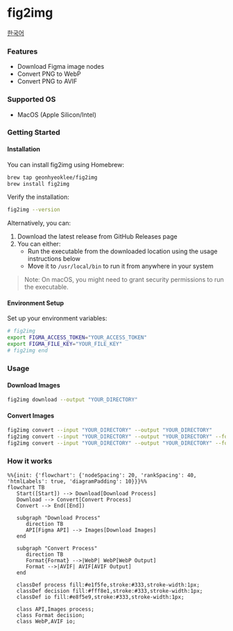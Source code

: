 # fig2img

[한국어](./README.ko.md)

### Features

- Download Figma image nodes
- Convert PNG to WebP
- Convert PNG to AVIF

### Supported OS

- MacOS (Apple Silicon/Intel)

### Getting Started

#### Installation

You can install fig2img using Homebrew:

```bash
brew tap geonhyeoklee/fig2img
brew install fig2img
```

Verify the installation:
```bash
fig2img --version
```

Alternatively, you can:
1. Download the latest release from GitHub Releases page
2. You can either:
   - Run the executable from the downloaded location using the usage instructions below
   - Move it to `/usr/local/bin` to run it from anywhere in your system

> Note: On macOS, you might need to grant security permissions to run the executable.

#### Environment Setup

Set up your environment variables:

```bash
# fig2img
export FIGMA_ACCESS_TOKEN="YOUR_ACCESS_TOKEN"
export FIGMA_FILE_KEY="YOUR_FILE_KEY"
# fig2img end
```

### Usage

#### Download Images

```bash
fig2img download --output "YOUR_DIRECTORY"
```

#### Convert Images

```bash
fig2img convert --input "YOUR_DIRECTORY" --output "YOUR_DIRECTORY"
fig2img convert --input "YOUR_DIRECTORY" --output "YOUR_DIRECTORY" --format webp
fig2img convert --input "YOUR_DIRECTORY" --output "YOUR_DIRECTORY" --format avif
```

### How it works

```mermaid
%%{init: {'flowchart': {'nodeSpacing': 20, 'rankSpacing': 40, 'htmlLabels': true, 'diagramPadding': 10}}}%%
flowchart TB
   Start([Start]) --> Download[Download Process]
   Download --> Convert[Convert Process]
   Convert --> End([End])

   subgraph "Download Process"
      direction TB
      API[Figma API] --> Images[Download Images]
   end

   subgraph "Convert Process"
      direction TB
      Format{Format} -->|WebP| WebP[WebP Output]
      Format -->|AVIF| AVIF[AVIF Output]
   end

   classDef process fill:#e1f5fe,stroke:#333,stroke-width:1px;
   classDef decision fill:#fff8e1,stroke:#333,stroke-width:1px;
   classDef io fill:#e8f5e9,stroke:#333,stroke-width:1px;

   class API,Images process;
   class Format decision;
   class WebP,AVIF io;
```
